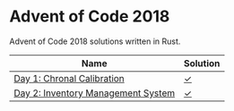 # Advent of Code 2018

Advent of Code 2018 solutions written in Rust. 

|Name                                                                       |Solution                  |
|---------------------------------------------------------------------------|--------------------------|
|[Day 1: Chronal Calibration](https://adventofcode.com/2018/day/1)          |[✓](src/bin/day1.rs)      |
|[Day 2: Inventory Management System](https://adventofcode.com/2018/day/2)  |[✓](src/bin/day2.rs)      |